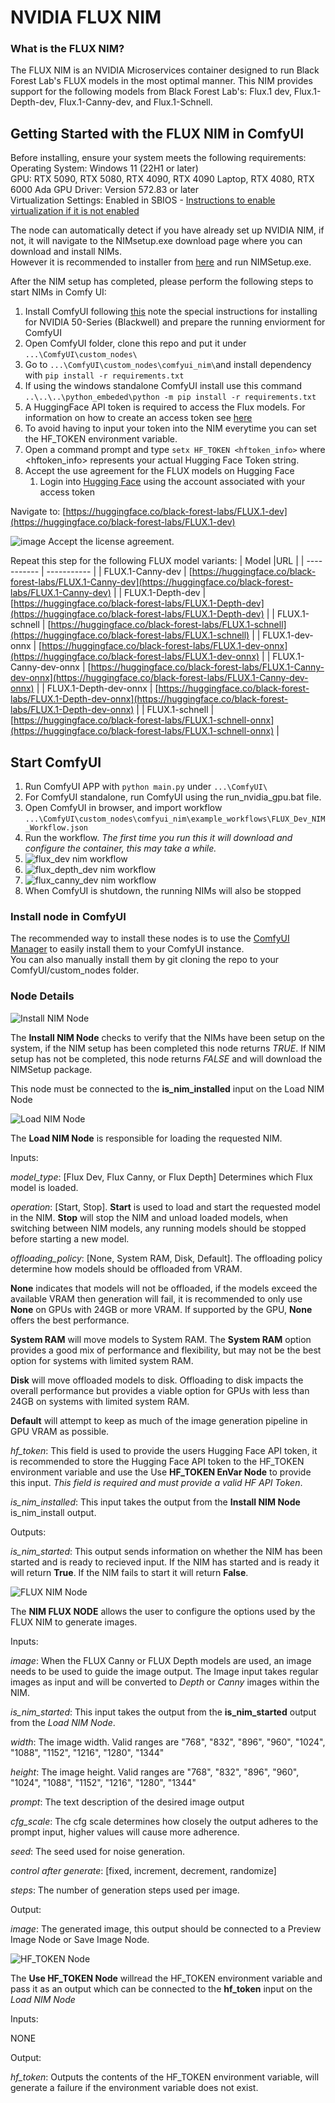 # NVIDIA FLUX NIM

### What is the FLUX NIM?

The FLUX NIM is an NVIDIA Microservices container designed to run Black Forest Lab's FLUX models in the most optimal manner. This NIM provides support for the following models from Black Forest Lab's:  Flux.1 dev, Flux.1-Depth-dev, Flux.1-Canny-dev, and Flux.1-Schnell. 

## Getting Started with the FLUX NIM in ComfyUI

Before installing, ensure your system meets the following requirements:  
Operating System: Windows 11 (22H1 or later)  
GPU: RTX 5090, RTX 5080, RTX 4090, RTX 4090 Laptop, RTX 4080, RTX 6000 Ada 
GPU Driver: Version 572.83 or later  
Virtualization Settings: Enabled in SBIOS - [Instructions to enable virtualization if it is not enabled](https://support.microsoft.com/en-gb/windows/enable-virtualization-on-windows-c5578302-6e43-4b4b-a449-8ced115f58e1)


The node can automatically detect if you have already set up NVIDIA NIM, if not, it will navigate to the NIMsetup.exe download page where you can download and install NIMs.  
However it is recommended to installer from [here](https://assets.ngc.nvidia.com/products/api-catalog/rtx/NIMSetup.exe) and run NIMSetup.exe. 

After the NIM setup has completed, please perform the following steps to start NIMs in Comfy UI:

1. Install ComfyUI following [this](https://github.com/comfyanonymous/ComfyUI?tab=readme-ov-file#installing) note the special instructions for installing for NVIDIA 50-Series (Blackwell) and prepare the running enviorment for ComfyUI
2. Open ComfyUI folder, clone this repo and put it under `...\ComfyUI\custom_nodes\`
3. Go to `...\ComfyUI\custom_nodes\comfyui_nim\`and install dependency with `pip install -r requirements.txt`
4. If using the windows standalone ComfyUI install use this command `..\..\..\python_embeded\python -m pip install -r requirements.txt`
5. A HuggingFace API token is required to access the Flux models. For information on how to create an access token see [here](https://huggingface.co/docs/hub/en/security-tokens)
6. To avoid having to input your token into the NIM everytime you can set the HF_TOKEN environment variable.
7. Open a command prompt and type `setx HF_TOKEN <hftoken_info>` where <hftoken_info> represents your actual Hugging Face Token string.
8. Accept the use agreement for the FLUX models on Hugging Face
    1. Login into [Hugging Face](https://huggingface.co/login) using the account associated with your access token
  
Navigate to: [https://huggingface.co/black-forest-labs/FLUX.1-dev](https://huggingface.co/black-forest-labs/FLUX.1-dev) 

![image](https://github.com/user-attachments/assets/73206800-87cc-4bdf-a4bd-c0dde8730161)
Accept the license agreement.

Repeat this step for the following FLUX model variants:
| Model      |URL |
| ----------- | ----------- |
| FLUX.1-Canny-dev      | [https://huggingface.co/black-forest-labs/FLUX.1-Canny-dev](https://huggingface.co/black-forest-labs/FLUX.1-Canny-dev) |
| FLUX.1-Depth-dev      | [https://huggingface.co/black-forest-labs/FLUX.1-Depth-dev](https://huggingface.co/black-forest-labs/FLUX.1-Depth-dev) |
| FLUX.1-schnell        | [https://huggingface.co/black-forest-labs/FLUX.1-schnell](https://huggingface.co/black-forest-labs/FLUX.1-schnell) |
| FLUX.1-dev-onnx       | [https://huggingface.co/black-forest-labs/FLUX.1-dev-onnx](https://huggingface.co/black-forest-labs/FLUX.1-dev-onnx) |
| FLUX.1-Canny-dev-onnx | [https://huggingface.co/black-forest-labs/FLUX.1-Canny-dev-onnx](https://huggingface.co/black-forest-labs/FLUX.1-Canny-dev-onnx) |
| FLUX.1-Depth-dev-onnx | [https://huggingface.co/black-forest-labs/FLUX.1-Depth-dev-onnx](https://huggingface.co/black-forest-labs/FLUX.1-Depth-dev-onnx) |
| FLUX.1-schnell        | [https://huggingface.co/black-forest-labs/FLUX.1-schnell-onnx](https://huggingface.co/black-forest-labs/FLUX.1-schnell-onnx) |

## Start ComfyUI
1. Run ComfyUI APP with `python main.py` under `...\ComfyUI\`
2. For ComfyUI standalone, run ComfyUI using the run_nvidia_gpu.bat file. 
3. Open ComfyUI in browser, and import workflow `...\ComfyUI\custom_nodes\comfyui_nim\example_workflows\FLUX_Dev_NIM_Workflow.json`
4. Run the workflow. *The first time you run this it will download and configure the container, this may take a while.*
5. ![flux_dev nim workflow](assets/Flux.1_dev_NIM.png)
6. ![flux_depth_dev nim workflow](assets/Flux.1_depth_dev_NIM.png)
7. ![flux_canny_dev nim workflow](assets/Flux.1_canny_dev_NIM.png) 
8. When ComfyUI is shutdown, the running NIMs will also be stopped  

### Install node in ComfyUI
The recommended way to install these nodes is to use the [ComfyUI Manager](https://github.com/ltdrdata/ComfyUI-Manager) to easily install them to your ComfyUI instance.  
You can also manually install them by git cloning the repo to your ComfyUI/custom_nodes folder.


### Node Details
![Install NIM Node](assets/Install_NIM_Node.png)

The **Install NIM Node** checks to verify that the NIMs have been setup on the system, if the NIM setup has been completed this node returns *TRUE*. If NIM setup has not be completed, this node returns *FALSE* and will download the NIMSetup package.

This node must be connected to the **is_nim_installed** input on the Load NIM Node

![Load NIM Node](assets/Load_NIM_Node.png)

The **Load NIM Node** is responsible for loading the requested NIM. 

Inputs:

*model_type*: [Flux Dev, Flux Canny, or Flux Depth] Determines which Flux model is loaded.

*operation*: [Start, Stop]. **Start** is used to load and start the requested model in the NIM.  **Stop** will stop the NIM and unload loaded models, when switching between NIM models, any running models should be stopped before starting a new model.

*offloading_policy*: [None, System RAM, Disk, Default]. The offloading policy determine how models should be offloaded from VRAM.

**None** indicates that models will not be offloaded, if the models exceed the available VRAM then generation will fail, it is recommended to only use **None** on GPUs with 24GB or more VRAM. If supported by the GPU, **None** offers the best performance.

**System RAM** will move models to System RAM. The **System RAM** option provides a good mix of performance and flexibility, but may not be the best option for systems with limited system RAM.

**Disk** will move offloaded models to disk. Offloading to disk impacts the overall performance but provides a viable option for GPUs with less than 24GB on systems with limited system RAM.

**Default** will attempt to keep as much of the image generation pipeline in GPU VRAM as possible.

*hf_token*: This field is used to provide the users Hugging Face API token, it is recommended to store the Hugging Face API token to the HF_TOKEN environment variable and use the Use **HF_TOKEN EnVar Node** to provide this input. *This field is required and must provide a valid HF API Token*.

*is_nim_installed*: This input takes the output from the **Install NIM Node** is_nim_install output.

Outputs:

*is_nim_started*: This output sends information on whether the NIM has been started and is ready to recieved input. If the NIM has started and is ready it will return **True**. If the NIM fails to start it will return **False**.

![FLUX NIM Node](assets/Flux_NIM_Node.png)

The **NIM FLUX NODE** allows the user to configure the options used by the FLUX NIM to generate images.

Inputs:

*image*: When the FLUX Canny or FLUX Depth models are used, an image needs to be used to guide the image output. The Image input takes regular images as input and will be converted to *Depth* or *Canny* images within the NIM. 

*is_nim_started*: This input takes the output from the **is_nim_started** output from the *Load NIM Node*.

*width*: The image width. Valid ranges are "768", "832", "896", "960", "1024", "1088", "1152", "1216", "1280", "1344"

*height*: The image height. Valid ranges are "768", "832", "896", "960", "1024", "1088", "1152", "1216", "1280", "1344"

*prompt*: The text description of the desired image output

*cfg_scale*: The cfg scale determines how closely the output adheres to the prompt input, higher values will cause more adherence. 

*seed*: The seed used for noise generation.

*control after generate*: [fixed, increment, decrement, randomize]

*steps*: The number of generation steps used per image.

Output:

*image*: The generated image, this output should be connected to a Preview Image Node or Save Image Node.

![HF_TOKEN Node](assets/HF_TOKEN_Node.png)

The **Use HF_TOKEN Node** willread the HF_TOKEN environment variable and pass it as an output which can be connected to the **hf_token** input on the *Load NIM Node*

Inputs:

NONE

Output:

*hf_token*: Outputs the contents of the HF_TOKEN environment variable, will generate a failure if the environment variable does not exist.
